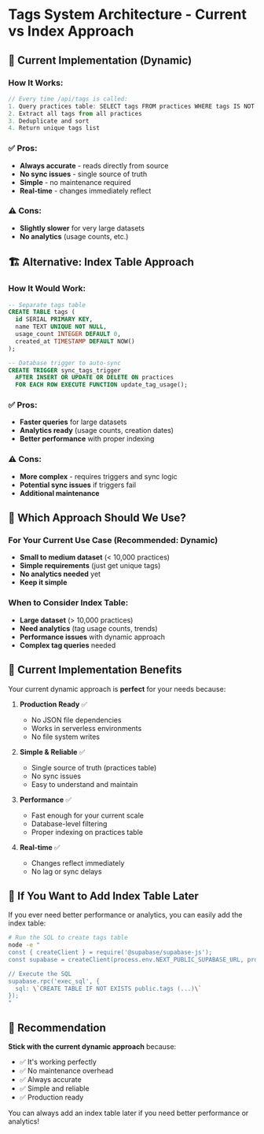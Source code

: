 # Tags System Architecture - Current vs Index Approach

## 🎯 Current Implementation (Dynamic)

### How It Works:
```javascript
// Every time /api/tags is called:
1. Query practices table: SELECT tags FROM practices WHERE tags IS NOT NULL
2. Extract all tags from all practices
3. Deduplicate and sort
4. Return unique tags list
```

### ✅ Pros:
- **Always accurate** - reads directly from source
- **No sync issues** - single source of truth
- **Simple** - no maintenance required
- **Real-time** - changes immediately reflect

### ⚠️ Cons:
- **Slightly slower** for very large datasets
- **No analytics** (usage counts, etc.)

## 🏗️ Alternative: Index Table Approach

### How It Would Work:
```sql
-- Separate tags table
CREATE TABLE tags (
  id SERIAL PRIMARY KEY,
  name TEXT UNIQUE NOT NULL,
  usage_count INTEGER DEFAULT 0,
  created_at TIMESTAMP DEFAULT NOW()
);

-- Database trigger to auto-sync
CREATE TRIGGER sync_tags_trigger
  AFTER INSERT OR UPDATE OR DELETE ON practices
  FOR EACH ROW EXECUTE FUNCTION update_tag_usage();
```

### ✅ Pros:
- **Faster queries** for large datasets
- **Analytics ready** (usage counts, creation dates)
- **Better performance** with proper indexing

### ⚠️ Cons:
- **More complex** - requires triggers and sync logic
- **Potential sync issues** if triggers fail
- **Additional maintenance**

## 🤔 Which Approach Should We Use?

### For Your Current Use Case (Recommended: Dynamic)
- **Small to medium dataset** (< 10,000 practices)
- **Simple requirements** (just get unique tags)
- **No analytics needed** yet
- **Keep it simple**

### When to Consider Index Table:
- **Large dataset** (> 10,000 practices)
- **Need analytics** (tag usage counts, trends)
- **Performance issues** with dynamic approach
- **Complex tag queries** needed

## 🚀 Current Implementation Benefits

Your current dynamic approach is **perfect** for your needs because:

1. **Production Ready** ✅
   - No JSON file dependencies
   - Works in serverless environments
   - No file system writes

2. **Simple & Reliable** ✅
   - Single source of truth (practices table)
   - No sync issues
   - Easy to understand and maintain

3. **Performance** ✅
   - Fast enough for your current scale
   - Database-level filtering
   - Proper indexing on practices table

4. **Real-time** ✅
   - Changes reflect immediately
   - No lag or sync delays

## 🔧 If You Want to Add Index Table Later

If you ever need better performance or analytics, you can easily add the index table:

```bash
# Run the SQL to create tags table
node -e "
const { createClient } = require('@supabase/supabase-js');
const supabase = createClient(process.env.NEXT_PUBLIC_SUPABASE_URL, process.env.NEXT_PUBLIC_SUPABASE_ANON_KEY);

// Execute the SQL
supabase.rpc('exec_sql', {
  sql: \`CREATE TABLE IF NOT EXISTS public.tags (...)\`
});
"
```

## 🎯 Recommendation

**Stick with the current dynamic approach** because:
- ✅ It's working perfectly
- ✅ No maintenance overhead
- ✅ Always accurate
- ✅ Simple and reliable
- ✅ Production ready

You can always add an index table later if you need better performance or analytics!
